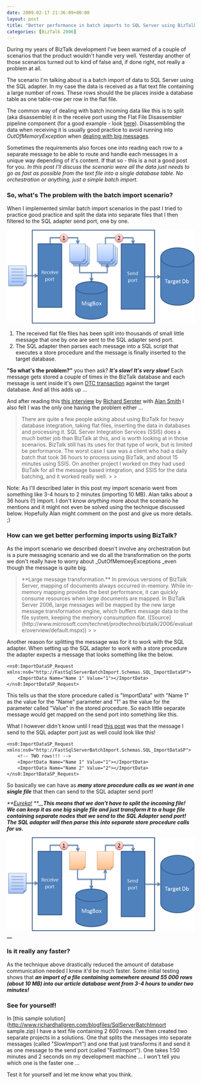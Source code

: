 ```yaml
---
date: 2009-02-17 21:36:09+00:00
layout: post
title: "Better performance in batch imports to SQL Server using BizTalk"
categories: [BizTalk 2006]
---
```


During my years of BizTalk development I've been warned of a couple of scenarios that the product wouldn't handle very well. Yesterday another of those scenarios turned out to kind of false and, if done right, not really a problem at all.

The scenario I'm talking about is a batch import of data to SQL Server using the SQL adapter. In my case the data is received as a flat text file containing a large number of rows. These rows should the be places inside a database table as one table-row per row in the flat file.

The common way of dealing with batch incoming data like this is to split (aka disassemble) it in the receive port using the Flat File Disassembler pipeline component (for a good example - look [here](http://geekswithblogs.net/benny/archive/2006/02/05/68249.aspx)). Disassembling the data when receiving it is usually good practice to avoid running into _OutOfMemoryException_ when [dealing with big messages](http://msdn.microsoft.com/en-us/library/aa560481.aspx).

Sometimes the requirements also forces one into reading each row to a separate message to be able to route and handle each messages in a unique way depending of it's content. If that so - this is a not a good post for you. _In this post I'll discuss the scenario were all the data just needs to go as fast as possible from the text file into a single database table. No orchestration or anything, just a simple batch import._

### So, what's The problem with the batch import scenario?

When I implemented similar batch import scenarios in the past I tried to practice good practice and split the data into separate files that I then filtered to the SQL adapter send port, one by one.

[![image](../assets/2009/02/windowslivewriterperformanceinbatchimportstosqlserverusin-b997image-thumb-3.png)](../assets/2009/02/windowslivewriterperformanceinbatchimportstosqlserverusin-b997image-8.png)

  1. The received flat file files has been split into thousands of small little message that one by one are sent to the SQL adapter send port. 
  2. The SQL adapter then parses each message into a SQL script that executes a store procedure and the message is finally inserted to the target database. 

**"So what's the problem?"** you then ask? **_It's slow! It's very slow!_** Each message gets stored a couple of times in the BizTalk database and each message is sent inside it's own [DTC transaction](http://en.wikipedia.org/wiki/Distributed_Transaction_Coordinator) against the target database. And all this adds up ...

And after reading this [this interview](http://seroter.wordpress.com/2008/09/03/interview-series-four-questions-with-alan-smith/) by [Richard Seroter](http://seroter.wordpress.com/) with [Alan Smith](http://geekswithblogs.net/asmith/Default.aspx) I also felt I was the only one having the problem either ...

<blockquote>There are quite a few people asking about using BizTalk for heavy database integration, taking flat files, inserting the data in databases and processing it. SQL Server Integration Services (SSIS) does a much better job than BizTalk at this, and is worth looking at in those scenarios. BizTalk still has its uses for that type of work, but is limited be performance. The worst case I saw was a client who had a daily batch that took 36 hours to process using BizTalk, and about 15 minutes using SSIS. On another project I worked on they had used BizTalk for all the message based integration, and SSIS for the data batching, and it worked really well.
> 
> </blockquote>

Note: As I'll described later in this post my import scenario went from something like 3-4 hours to 2 minutes (importing 10 MB). Alan talks about a 36 hours (!) import. I don't know _anything_ more about the scenario he mentions and it might not even be solved using the technique discussed below. Hopefully Alan might comment on the post and give us more details. ;)

### How can we get better performing imports using BizTalk?

As the import scenario we described doesn't involve any orchestration but is a pure messaging scenario and we do all the transformation on the ports we don't really have to worry about _OutOfMemoeyExceptions _even though the message is quite big.

<blockquote>**Large message transformation.** In previous versions of BizTalk Server, mapping of documents always occurred in-memory. While in-memory mapping provides the best performance, it can quickly consume resources when large documents are mapped. In BizTalk Server 2006, large messages will be mapped by the new large message transformation engine, which buffers message data to the file system, keeping the memory consumption flat. ([Source](http://www.microsoft.com/technet/prodtechnol/biztalk/2006/evaluate/overview/default.mspx))
> 
> </blockquote>

Another reason for splitting the message was for it to work with the SQL adapter. When setting up the SQL adapter to work with a store procedure the adapter expects a message that looks something like the below.
    
    <ns0:ImportDataSP_Request xmlns:ns0="http://FastSqlServerBatchImport.Schemas.SQL_ImportDataSP">
        <ImportData Name="Name 1" Value="1"></ImportData>
    </ns0:ImportDataSP_Request>




This tells us that the store procedure called is "ImportData" with "Name 1" as the value for the "Name" parameter and "1" as the value for the parameter called "Value" in the stored procedure. So each little separate message would get mapped on the send port into something like this.




What I however didn't know until I read [this post](http://connectedthoughts.wordpress.com/2008/09/09/multiple-stored-procedure-calls-using-the-biztalk-sql-adapter-without-a-loop-shape/) was that the message I send to the SQL adapter port just as well could look like this!



    
    <ns0:ImportDataSP_Request xmlns:ns0="http://FastSqlServerBatchImport.Schemas.SQL_ImportDataSP">
        <!-- TWO rows!!! -->
        <ImportData Name="Name 1" Value="1"></ImportData>
        <ImportData Name="Name 2" Value="2"></ImportData>
    </ns0:ImportDataSP_Request>




So basically we can have as **_many store procedure calls as we want in one single file_** that then can send to the SQL adapter send port!




_**[Eureka!](http://en.wikipedia.org/wiki/Eureka_(word)) **__**This means that we don't have to split the incoming file! We can keep it as one big single file and just transform it to a huge file containing separate nodes that we send to the SQL Adapter send port! The SQL adapter will then parse this into separate store procedure calls for us.**_




[![image](../assets/2009/02/windowslivewriterperformanceinbatchimportstosqlserverusin-b997image-thumb-4.png)](../assets/2009/02/windowslivewriterperformanceinbatchimportstosqlserverusin-b997image-10.png)**__**




### Is it really any faster?




As the technique above drastically reduced the amount of database communication needed I knew it'd be much faster. Some initial testing shows that **_an import of a file containing somewhere around 55 000 rows (about 10 MB) into our article database went from 3-4 hours to under two minutes!_**




### See for yourself!




In [this sample solution](http://www.richardhallgren.com/blogfiles/SqlServerBatchImport sample.zip) I have a text file containing 2 600 rows. I've then created two separate projects in a solutions. One that splits the messages into separate messages (called "SlowImport") and one that just transforms it and send it as one message to the send port (called "FastImport"). One takes 1:50 minutes and 2 seconds on my development machine ... I won't tell you which one is the faster one ...




Test it for yourself and let me know what you think.

